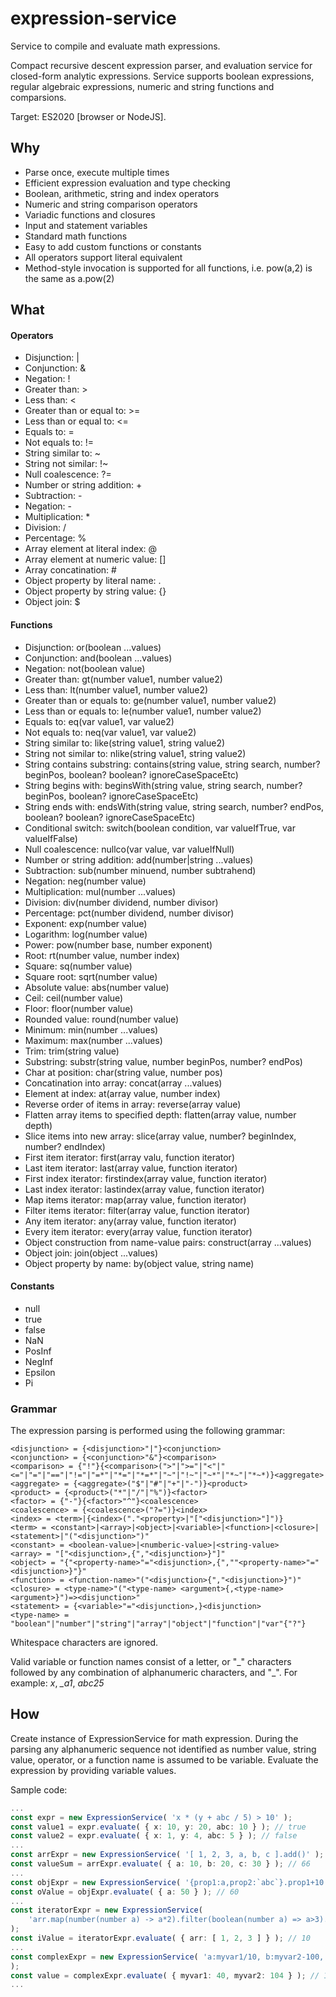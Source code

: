 # expression-service
Service to compile and evaluate math expressions.

Compact recursive descent expression parser, and evaluation service 
for closed-form analytic expressions.
Service supports boolean expressions, regular algebraic expressions, 
numeric and string functions and comparsions.

Target: ES2020 [browser or NodeJS].

## Why

* Parse once, execute multiple times
* Efficient expression evaluation and type checking
* Boolean, arithmetic, string and index operators
* Numeric and string comparison operators
* Variadic functions and closures
* Input and statement variables
* Standard math functions
* Easy to add custom functions or constants
* All operators support literal equivalent
* Method-style invocation is supported for all functions,
  i.e. pow(a,2) is the same as a.pow(2)

## What

#### Operators
* Disjunction: |
* Conjunction: &
* Negation: !
* Greater than: >
* Less than: <
* Greater than or equal to: >=
* Less than or equal to: <=
* Equals to: =
* Not equals to: !=
* String similar to: \~
* String not similar: !\~
* Null coalescence: ?=
* Number or string addition: +
* Subtraction: -
* Negation: -
* Multiplication: \*
* Division: /
* Percentage: %
* Array element at literal index: @
* Array element at numeric value: []
* Array concatination: #
* Object property by literal name: .
* Object property by string value: {}
* Object join: $
#### Functions
* Disjunction: or(boolean ...values)
* Conjunction: and(boolean ...values)
* Negation: not(boolean value)
* Greater than: gt(number value1, number value2)
* Less than: lt(number value1, number value2)
* Greater than or equals to: ge(number value1, number value2)
* Less than or equals to: le(number value1, number value2)
* Equals to: eq(var value1, var value2)
* Not equals to: neq(var value1, var value2)
* String similar to: like(string value1, string value2)
* String not similar to: nlike(string value1, string value2)
* String contains substring: contains(string value, string search, number? beginPos, boolean? boolean? ignoreCaseSpaceEtc)
* String begins with: beginsWith(string value, string search, number? beginPos, boolean? ignoreCaseSpaceEtc)
* String ends with: endsWith(string value, string search, number? endPos, boolean? boolean? ignoreCaseSpaceEtc)
* Conditional switch: switch(boolean condition, var valueIfTrue, var valueIfFalse)
* Null coalescence: nullco(var value, var valueIfNull)
* Number or string addition: add(number|string ...values)
* Subtraction: sub(number minuend, number subtrahend)
* Negation: neg(number value)
* Multiplication: mul(number ...values)
* Division: div(number dividend, number divisor)
* Percentage: pct(number dividend, number divisor)
* Exponent: exp(number value)
* Logarithm: log(number value)
* Power: pow(number base, number exponent)
* Root: rt(number value, number index)
* Square: sq(number value)
* Square root: sqrt(number value)
* Absolute value: abs(number value)
* Ceil: ceil(number value)
* Floor: floor(number value)
* Rounded value: round(number value)
* Minimum: min(number ...values)
* Maximum: max(number ...values)
* Trim: trim(string value)
* Substring: substr(string value, number beginPos, number? endPos)
* Char at position: char(string value, number pos)
* Concatination into array: concat(array ...values)
* Element at index: at(array value, number index)
* Reverse order of items in array: reverse(array value)
* Flatten array items to specified depth: flatten(array value, number depth)
* Slice items into new array: slice(array value, number? beginIndex, number? endIndex)
* First item iterator: first(array valu, function iterator)
* Last item iterator: last(array value, function iterator)
* First index iterator: firstindex(array value, function iterator)
* Last index iterator: lastindex(array value, function iterator)
* Map items iterator: map(array value, function iterator)
* Filter items iterator: filter(array value, function iterator)
* Any item iterator: any(array value, function iterator)
* Every item iterator: every(array value, function iterator)
* Object construction from name-value pairs: construct(array ...values)
* Object join: join(object ...values)
* Object property by name: by(object value, string name)
#### Constants
* null
* true
* false
* NaN
* PosInf
* NegInf
* Epsilon
* Pi

### Grammar
The expression parsing is performed using the following grammar:

	<disjunction> = {<disjunction>"|"}<conjunction>
	<conjunction> = {<conjunction>"&"}<comparison>
	<comparison> = {"!"}{<comparison>(">"|">="|"<"|"<="|"="|"=="|"!="|"=*"|"*="|"*=*"|"~"|"!~"|"~*"|"*~"|"*~*)}<aggregate>
	<aggregate> = {<aggregate>("$"|"#"|"+"|"-")}<product>
	<product> = {<product>("*"|"/"|"%")}<factor>
	<factor> = {"-"}{<factor>"^"}<coalescence>
	<coalescence> = {<coalescence>("?=")}<index>
	<index> = <term>|{<index>("."<property>|"["<disjunction>"]")}
	<term> = <constant>|<array>|<object>|<variable>|<function>|<closure>|<statement>|"("<disjunction>")"
	<constant> = <boolean-value>|<numberic-value>|<string-value>
	<array> = "["<disjunction>,{","<disjunction>}"]"
	<object> = "{"<property-name>"="<disjunction>,{",""<property-name>"="<disjunction>}"}"
	<function> = <function-name>"("<disjunction>{","<disjunction>}")"
	<closure> = <type-name>"("<type-name> <argument>{,<type-name> <argument>}")=><disjunction>"
	<statement> = {<variable>"="<disjunction>,}<disjunction>
	<type-name> = "boolean"|"number"|"string"|"array"|"object"|"function"|"var"{"?"}

Whitespace characters are ignored.

Valid variable or function names consist of a letter, or "\_" characters followed by any combination
of alphanumeric characters, and "\_". For example: *x*, *\_a1*, *abc25*


## How

Create instance of ExpressionService for math expression.
During the parsing any alphanumeric sequence not identified as
number value, string value, operator, or a function name is assumed to be variable.
Evaluate the expression by providing variable values.

Sample code:

```ts
...
const expr = new ExpressionService( 'x * (y + abc / 5) > 10' );
const value1 = expr.evaluate( { x: 10, y: 20, abc: 10 } ); // true
const value2 = expr.evaluate( { x: 1, y: 4, abc: 5 } ); // false
...
const arrExpr = new ExpressionService( '[ 1, 2, 3, a, b, c ].add()' );
const valueSum = arrExpr.evaluate( { a: 10, b: 20, c: 30 } ); // 66
...
const objExpr = new ExpressionService( '{prop1:a,prop2:`abc`}.prop1+10' );
const oValue = objExpr.evaluate( { a: 50 } ); // 60
...
const iteratorExpr = new ExpressionService(
	'arr.map(number(number a) -> a*2).filter(boolean(number a) => a>3).add()'
);
const iValue = iteratorExpr.evaluate( { arr: [ 1, 2, 3 ] } ); // 10
...
const complexExpr = new ExpressionService( 'a:myvar1/10, b:myvar2-100, a/b'
);
const value = complexExpr.evaluate( { myvar1: 40, myvar2: 104 } ); // 1
...
```
